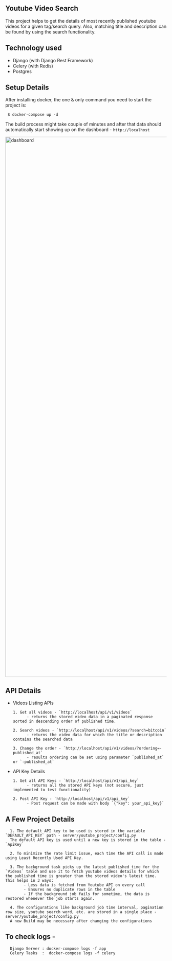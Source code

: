 ## Youtube Video Search

This project helps to get the details of most recently published youtube videos for a given tag/search query. Also, matching title and description can be found by using the search functionality.


## Technology used

* Django (with Django Rest Framework)
* Celery (with Redis)
* Postgres


## Setup Details

After installing docker, the one & only command you need to start the project is:

     $ docker-compose up -d

The build process might take couple of minutes and after that data should automatically start showing up on the dashboard - `http://localhost`

<img width="1680" alt="dashboard" src="https://user-images.githubusercontent.com/47178820/122505058-33fe5d80-d019-11eb-8b3f-ef3fa93d3eff.png">


## API Details

* Videos Listing APIs

      1. Get all videos - `http://localhost/api/v1/videos`
            - returns the stored video data in a paginated response sorted in descending order of published time.

      2. Search videos - `http://localhost/api/v1/videos/?search=bitcoin`
            - returns the video data for which the title or description contains the searched data
      
      3. Change the order - `http://localhost/api/v1/videos/?ordering=-published_at`
            - results ordering can be set using parameter `published_at` or `-published_at`

* API Key Details

      1. Get all API Keys - `http://localhost/api/v1/api_key`
            - returns all the stored API keys (not secure, just implemented to test functionality)
      
      2. Post API Key - `http://localhost/api/v1/api_key`
            - Post request can be made with body `{"key": your_api_key}`



## A Few Project Details

      1. The default API key to be used is stored in the variable `DEFAULT_API_KEY` path - server/youtube_project/config.py
      The default API key is used until a new key is stored in the table - `ApiKey`

      2. To minimize the rate limit issue, each time the API call is made using Least Recently Used API Key.

      3. The background task picks up the latest published time for the `Videos` table and use it to fetch youtube videos details for which the published time is greater than the stored video's latest time. This helps in 3 ways:
            - Less data is fetched from Youtube API on every call
            - Ensures no duplicate rows in the table
            - If the background job fails for sometime, the data is restored whenever the job starts again.

      4. The configurations like background job time interval, pagination row size, youtube search word, etc. are stored in a single place - server/youtube_project/config.py
      A new Build may be necessary after changing the configurations


## To check logs - 

      Django Server : docker-compose logs -f app
      Celery Tasks  :  docker-compose logs -f celery

